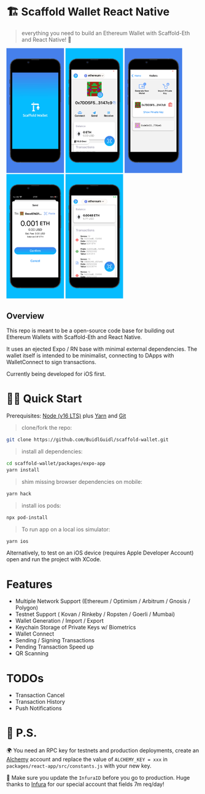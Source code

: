 # 🏗 Scaffold Wallet React Native

> everything you need to build an Ethereum Wallet with Scaffold-Eth and React Native! 🚀

<img width="150px" alt="image" src="./appImages/screenshot1.jpeg" >
<img width="150px" alt="image" src="./appImages/screenshot2.jpeg" >
<img width="150px" alt="image" src="./appImages/screenshot3.jpeg" >
<img width="150px" alt="image" src="./appImages/screenshot4.jpeg" >
<img width="150px" alt="image" src="./appImages/screenshot5.jpeg" >

## Overview

This repo is meant to be a open-source code base for building out Ethereum Wallets with Scaffold-Eth and React Native.

It uses an ejected Expo / RN base with minimal external dependencies. The wallet itself is intended to be minimalist, connecting to DApps with WalletConnect to sign transactions.

Currently being developed for iOS first.

# 🏄‍♂️ Quick Start

Prerequisites: [Node (v16 LTS)](https://nodejs.org/en/download/) plus [Yarn](https://classic.yarnpkg.com/en/docs/install/) and [Git](https://git-scm.com/downloads)

> clone/fork the repo:

```bash
git clone https://github.com/BuidlGuidl/scaffold-wallet.git
```

> install all dependencies:

```bash
cd scaffold-wallet/packages/expo-app
yarn install
```

> shim missing browser dependencies on mobile:

```bash
yarn hack
```

> install ios pods:

```bash
npx pod-install
```

> To run app on a local ios simulator:

```bash
yarn ios
```

Alternatively, to test on an iOS device (requires Apple Developer Account) open and run the project with XCode.

# Features

- Multiple Network Support (Ethereum / Optimism / Arbitrum / Gnosis / Polygon)
- Testnet Support ( Kovan / Rinkeby / Ropsten / Goerli / Mumbai)
- Wallet Generation / Import / Export
- Keychain Storage of Private Keys w/ Biometrics
- Wallet Connect
- Sending / Signing Transactions
- Pending Transaction Speed up
- QR Scanning

# TODOs

- Transaction Cancel
- Transaction History
- Push Notifications

# 💌 P.S.

🌍 You need an RPC key for testnets and production deployments, create an [Alchemy](https://www.alchemy.com/) account and replace the value of `ALCHEMY_KEY = xxx` in `packages/react-app/src/constants.js` with your new key.

📣 Make sure you update the `InfuraID` before you go to production. Huge thanks to [Infura](https://infura.io/) for our special account that fields 7m req/day!
